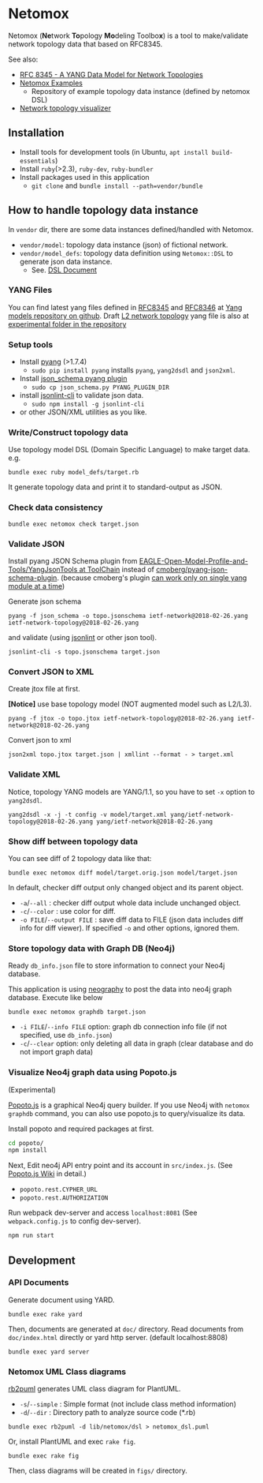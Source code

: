 # Netomox

Netomox (**Ne**twork **To**pology **Mo**deling Toolbo**x**) is a tool to make/validate network topology data that based on RFC8345.

See also:
* [RFC 8345 - A YANG Data Model for Network Topologies](https://datatracker.ietf.org/doc/rfc8345/)
* [Netomox Examples](https://github.com/corestate55/netomox-examples)
  * Repository of example topology data instance (defined by netomox DSL)
* [Network topology visualizer](https://github.com/corestate55/netoviz)

## Installation

* Install tools for development tools (in Ubuntu, `apt install build-essentials`)
* Install `ruby`(>2.3), `ruby-dev`, `ruby-bundler`
* Install packages used in this application
  * `git clone` and `bundle install --path=vendor/bundle`

<!--

Add this line to your application's Gemfile:

```ruby
gem 'netomox'
```

And then execute:

```text
$ bundle
```

Or install it yourself as:

```text
$ gem install netomox
```

-->

## How to handle topology data instance

In `vendor` dir, there are some data instances defined/handled with Netomox.

* `vendor/model`: topology data instance (json) of fictional network.
* `vendor/model_defs`: topology data definition using `Netomox::DSL` to generate json data instance. 
  * See. [DSL Document](dsl.md)

### YANG Files

You can find latest yang files defined in [RFC8345](https://www.rfc-editor.org/info/rfc8345
) and [RFC8346](https://www.rfc-editor.org/info/rfc8346) at [Yang models repository on github](https://github.com/YangModels/yang/tree/master/standard/ietf/RFC). Draft [L2 network topology](https://datatracker.ietf.org/doc/draft-ietf-i2rs-yang-l2-network-topology/) yang file is also at [experimental folder in the repository](https://github.com/YangModels/yang/tree/master/experimental/ietf-extracted-YANG-modules)

### Setup tools

* Install [pyang](https://github.com/mbj4668/pyang) (>1.7.4)
  * `sudo pip install pyang` installs `pyang`, `yang2dsdl` and `json2xml`.
* Install [json_schema pyang plugin](https://github.com/OpenNetworkingFoundation/EAGLE-Open-Model-Profile-and-Tools/tree/ToolChain/YangJsonTools)
  * `sudo cp json_schema.py PYANG_PLUGIN_DIR`
* install [jsonlint-cli](https://github.com/marionebl/jsonlint-cli) to validate json data.
  * `sudo npm install -g jsonlint-cli`
* or other JSON/XML utilities as you like.


### Write/Construct topology data

Use topology model DSL (Domain Specific Language) to make target data.
e.g.
```shell
bundle exec ruby model_defs/target.rb
```
It generate topology data and print it to standard-output as JSON.

### Check data consistency
```shell
bundle exec netomox check target.json
```

### Validate JSON

Install pyang JSON Schema plugin from [EAGLE\-Open\-Model\-Profile\-and\-Tools/YangJsonTools at ToolChain](https://github.com/OpenNetworkingFoundation/EAGLE-Open-Model-Profile-and-Tools/tree/ToolChain/YangJsonTools) instead of [cmoberg/pyang\-json\-schema\-plugin](https://github.com/cmoberg/pyang-json-schema-plugin). (because cmoberg's plugin [can work only on single yang module at a time](https://github.com/cmoberg/pyang-json-schema-plugin/issues/4))

Generate json schema
```shell
pyang -f json_schema -o topo.jsonschema ietf-network@2018-02-26.yang ietf-network-topology@2018-02-26.yang
```
and validate (using [jsonlint](https://www.npmjs.com/package/jsonlint-cli) or other json tool).
```shell
jsonlint-cli -s topo.jsonschema target.json
```

### Convert JSON to XML

Create jtox file at first.

**[Notice]** use base topology model (NOT augmented model such as L2/L3).
```shell
pyang -f jtox -o topo.jtox ietf-network-topology@2018-02-26.yang ietf-network@2018-02-26.yang
```

Convert json to xml
```shell
json2xml topo.jtox target.json | xmllint --format - > target.xml
```

### Validate XML

Notice, topology YANG models are YANG/1.1, so you have to set `-x` option to `yang2dsdl`.
```shell
yang2dsdl -x -j -t config -v model/target.xml yang/ietf-network-topology@2018-02-26.yang yang/ietf-network@2018-02-26.yang
```

### Show diff between topology data

You can see diff of 2 topology data like that:
```shell
bundle exec netomox diff model/target.orig.json model/target.json
```
In default, checker diff output only changed object and its parent object.

* `-a`/`--all` : checker diff output whole data include unchanged object.
* `-c`/`--color` : use color for diff.
* `-o FILE`/`--output FILE` : save diff data to FILE (json data includes diff info for diff viewer).
If specified `-o` and other options, ignored them.

### Store topology data with Graph DB (Neo4j)

Ready `db_info.json` file to store information to connect your Neo4j database.

This application is using [neography](https://github.com/maxdemarzi/neography) to post the data into neo4j graph database.
Execute like below
```shell
bundle exec netomox graphdb target.json
```
* `-i FILE`/`--info FILE` option: graph db connection info file (if not specified, use `db_info.json`)
* `-c`/`--clear` option: only deleting all data in graph (clear database and do not import graph data)

### Visualize Neo4j graph data using Popoto.js

(Experimental)

[Popoto.js](http://www.popotojs.com/) is a graphical Neo4j query builder.
If you use Neo4j with `netomox graphdb` command, you can also use popoto.js to query/visualize its data.

Install popoto and required packages at first.
```bash
cd popoto/
npm install
```
Next, Edit neo4j API entry point and its account in `src/index.js`. (See [Popoto.js Wiki](https://github.com/Nhogs/popoto/wiki/Getting-started) in detail.)

* `popoto.rest.CYPHER_URL`
* `popoto.rest.AUTHORIZATION`

Run webpack dev-server and access `localhost:8081` (See `webpack.config.js` to config dev-server).
```bash
npm run start
```

## Development

### API Documents

Generate document using YARD.
```shell
bundle exec rake yard
```
Then, documents are generated at `doc/` directory. 
Read documents from `doc/index.html` directly or yard http server. (default localhost:8808)
```shell
bundle exec yard server
```


### Netomox UML Class diagrams

[rb2puml](./bin/rb2puml) generates UML class diagram for PlantUML.
* `-s`/`--simple` : Simple format (not include class method information)
* `-d`/`--dir` : Directory path to analyze source code (*.rb)

```shell
bundle exec rb2puml -d lib/netomox/dsl > netomox_dsl.puml
```

Or, install PlantUML and exec `rake fig`.
```shell
bundle exec rake fig
```
Then, class diagrams will be created in `figs/` directory.
